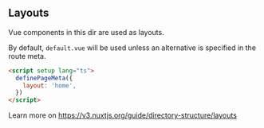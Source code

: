 ## Layouts

Vue components in this dir are used as layouts.

By default, `default.vue` will be used unless an alternative is specified in the route meta.

```html
<script setup lang="ts">
  definePageMeta({
    layout: 'home',
  })
</script>
```

Learn more on https://v3.nuxtjs.org/guide/directory-structure/layouts
